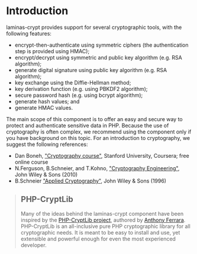 # Introduction

laminas-crypt provides support for several cryptographic tools, with the following
features:

- encrypt-then-authenticate using symmetric ciphers (the authentication step is
  provided using HMAC);
- encrypt/decrypt using symmetric and public key algorithm (e.g. RSA algorithm);
- generate digital signature using public key algorithm (e.g. RSA algorithm);
- key exchange using the Diffie-Hellman method;
- key derivation function (e.g. using PBKDF2 algorithm);
- secure password hash (e.g. using bcrypt algorithm);
- generate hash values; and
- generate HMAC values.

The main scope of this component is to offer an easy and secure way to protect
and authenticate sensitive data in PHP. Because the use of cryptography is often
complex, we recommend using the component only if you have background on this
topic. For an introduction to cryptography, we suggest the following references:

- Dan Boneh, ["Cryptography course"](https://www.coursera.org/course/crypto),
  Stanford University, Coursera; free online course
- N.Ferguson, B.Schneier, and T.Kohno, ["Cryptography Engineering"](http://www.schneier.com/book-ce.html),
  John Wiley & Sons (2010)
- B.Schneier ["Applied Cryptography"](http://www.schneier.com/book-applied.html),
  John Wiley & Sons (1996)

> ## PHP-CryptLib
>
> Many of the ideas behind the laminas-crypt component have been inspired by the
> [PHP-CryptLib project](https://github.com/ircmaxell/PHP-CryptLib), authored by
> [Anthony Ferrara](http://blog.ircmaxell.com/). PHP-CryptLib is an
> all-inclusive pure PHP cryptographic library for all cryptographic needs. It
> is meant to be easy to install and use, yet extensible and powerful enough for
> even the most experienced developer.

